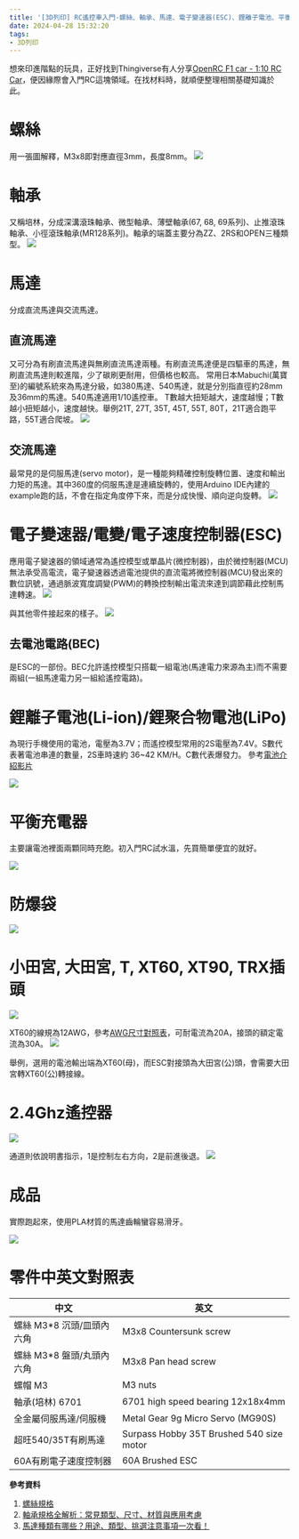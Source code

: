 ```yaml
---
title: '[3D列印] RC遙控車入門-螺絲、軸承、馬達、電子變速器(ESC)、鋰離子電池、平衡充電器、插頭、2.4Ghz遙控器'
date: 2024-04-28 15:32:20
tags:
- 3D列印
---
```


想來印進階點的玩具，正好找到Thingiverse有人分享[OpenRC F1 car - 1:10 RC Car](https://www.thingiverse.com/thing:1193309)，便因緣際會入門RC這塊領域。在找材料時，就順便整理相關基礎知識於此。
<!--more-->

# 螺絲

用一張圖解釋，M3x8即對應直徑3mm，長度8mm。
![](/assets/m3.png)

# 軸承

又稱培林，分成深溝滾珠軸承、微型軸承、薄壁軸承(67, 68, 69系列)、止推滾珠軸承、小徑滾珠軸承(MR128系列)。軸承的端蓋主要分為ZZ、2RS和OPEN三種類型。
![](/assets/bearing.png)

# 馬達

分成直流馬達與交流馬達。

## 直流馬達

又可分為有刷直流馬達與無刷直流馬達兩種。有刷直流馬達便是四驅車的馬達，無刷直流馬達則較進階，少了碳刷更耐用，但價格也較高。
常用日本Mabuchi(萬寶至)的編號系統來為馬達分級，如380馬達、540馬達，就是分別指直徑約28mm及36mm的馬達。540馬達適用1/10遙控車。
T數越大扭矩越大，速度越慢；T數越小扭矩越小，速度越快。舉例21T, 27T, 35T, 45T, 55T, 80T，21T適合跑平路，55T適合爬坡。
![](/assets/motor.png)

## 交流馬達

最常見的是伺服馬達(servo motor)，是一種能夠精確控制旋轉位置、速度和輸出力矩的馬達。其中360度的伺服馬達是連續旋轉的，使用Arduino IDE內建的example跑的話，不會在指定角度停下來，而是分成快慢、順向逆向旋轉。
![](/assets/servo.png)

# 電子變速器/電變/電子速度控制器(ESC)

應用電子變速器的領域通常為遙控模型或單晶片(微控制器)，由於微控制器(MCU)無法承受高電流，電子變速器透過電池提供的直流電將微控制器(MCU)發出來的數位訊號，通過脈波寬度調變(PWM)的轉換控制輸出電流來達到調節藉此控制馬達轉速。
![](/assets/esc.png)

與其他零件接起來的樣子。
![](/assets/esc_2.png)

## 去電池電路(BEC)

是ESC的一部份。BEC允許遙控模型只搭載一組電池(馬達電力來源為主)而不需要兩組(一組馬達電力另一組給遙控電路)。

# 鋰離子電池(Li-ion)/鋰聚合物電池(LiPo) 

為現行手機使用的電池，電壓為3.7V；而遙控模型常用的2S電壓為7.4V。S數代表著電池串連的數量，2S車時速約 36~42 KM/H。C數代表爆發力。
參考[電池介紹影片](https://youtu.be/FhCqE8k54fE)

![](/assets/18650_2S.png)

# 平衡充電器

主要讓電池裡面兩顆同時充飽。初入門RC試水溫，先買簡單便宜的就好。

![](/assets/adapter.png)

# 防爆袋

![](/assets/battery_bag.png)

# 小田宮, 大田宮, T, XT60, XT90, TRX插頭

![](/assets/wire.png)

XT60的線規為12AWG，參考[AWG尺寸對照表](https://zh.wikipedia.org/zh-tw/美国线规#AWG尺寸对照表)，可耐電流為20A，接頭的額定電流為30A。
![](/assets/xt60.jpg)

舉例，選用的電池輸出端為XT60(母)，而ESC對接頭為大田宮(公)頭，會需要大田宮轉XT60(公)轉接線。

# 2.4Ghz遙控器

![](/assets/remote_control.png)

通道則依說明書指示，1是控制左右方向，2是前進後退。
![](/assets/remote_control_2.png)

# 成品

實際跑起來，使用PLA材質的馬達齒輪蠻容易滑牙。

![](/assets/rc_final.png)

# 零件中英文對照表

|中文                   |英文                   |
|-----------------------|----------------------|
|螺絲 M3*8 沉頭/皿頭內六角|M3x8 Countersunk screw|
|螺絲 M3*8 盤頭/丸頭內六角|M3x8 Pan head screw   |
|螺帽 M3                 |M3 nuts               |
|軸承(培林) 6701         |6701 high speed bearing 12x18x4mm|
|全金屬伺服馬達/伺服機    |Metal Gear 9g Micro Servo (MG90S)|
|超旺540/35T有刷馬達     |Surpass Hobby 35T Brushed 540 size motor|
|60A有刷電子速度控制器    |60A Brushed ESC       |

**參考資料**
1. [螺絲規格](https://screwtechbuy.com/collections/%E8%9E%BA%E7%B5%B2-f%E9%A0%AD)
2. [軸承規格全解析：常見類型、尺寸、材質與應用考慮](https://iskbearing.com.tw/news/knowledge/introduction-to-bearing-specifications)
3. [馬達種類有哪些？用途、類型、挑選注意事項一次看！](https://www.sesamemotor.com/blog_detail/motor-select-tips)